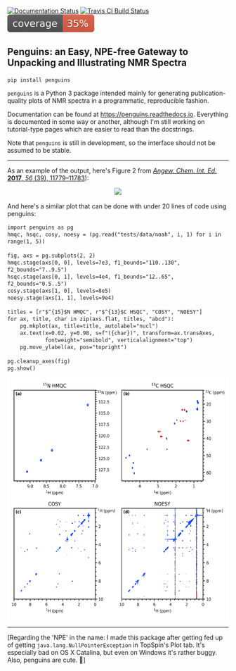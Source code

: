 [![Documentation Status](https://readthedocs.org/projects/penguins/badge/?version=latest)](https://penguins.readthedocs.io/en/latest)
[![Travis CI Build Status](https://travis-ci.com/yongrenjie/penguins.svg?branch=master)](https://travis-ci.com/github/yongrenjie/penguins)
![Code Coverage](tests/coverage.svg)

## Penguins: an Easy, NPE-free Gateway to Unpacking and Illustrating NMR Spectra

```
pip install penguins
```

`penguins` is a Python 3 package intended mainly for generating publication-quality plots of NMR spectra in a programmatic, reproducible fashion.

Documentation can be found at https://penguins.readthedocs.io.
Everything is documented in some way or another, although I'm still working on tutorial-type pages which are easier to read than the docstrings.

Note that `penguins` is still in development, so the interface should not be assumed to be stable.

---------

As an example of the output, here's Figure 2 from [*Angew. Chem. Int. Ed.* **2017**, *56* (39), 11779–11783](https://doi.org/10.1002/anie.201705506)):

<div align="center"><img src="https://raw.githubusercontent.com/yongrenjie/penguins/master/docs/images/angew.png" height="550"></div>

And here's a similar plot that can be done with under 20 lines of code using penguins:

```
import penguins as pg
hmqc, hsqc, cosy, noesy = (pg.read("tests/data/noah", i, 1) for i in range(1, 5))

fig, axs = pg.subplots(2, 2)
hmqc.stage(axs[0, 0], levels=7e3, f1_bounds="110..130", f2_bounds="7..9.5")
hsqc.stage(axs[0, 1], levels=4e4, f1_bounds="12..65", f2_bounds="0.5..5")
cosy.stage(axs[1, 0], levels=8e5)
noesy.stage(axs[1, 1], levels=9e4)

titles = [r"$^{15}$N HMQC", r"$^{13}$C HSQC", "COSY", "NOESY"]
for ax, title, char in zip(axs.flat, titles, "abcd"):
    pg.mkplot(ax, title=title, autolabel="nucl")
    ax.text(x=0.02, y=0.98, s=f"({char})", transform=ax.transAxes,
            fontweight="semibold", verticalalignment="top")
    pg.move_ylabel(ax, pos="topright")

pg.cleanup_axes(fig)
pg.show()
```

<div align="center"><img src="https://raw.githubusercontent.com/yongrenjie/penguins/master/docs/images/readme_example.png" height="550"></div>

----------

[Regarding the 'NPE' in the name: I made this package after getting fed up of getting `java.lang.NullPointerException` in TopSpin's Plot tab. It's especially bad on OS X Catalina, but even on Windows it's rather buggy. Also, penguins are cute. 🐧]
